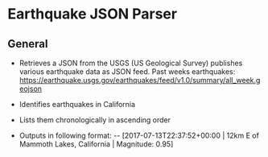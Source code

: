 # Earthquake JSON Parser

## General
- Retrieves a JSON from the USGS (US Geological Survey) publishes various earthquake data as JSON feed. 
Past weeks earthquakes:
https://earthquake.usgs.gov/earthquakes/feed/v1.0/summary/all_week.geojson

- Identifies earthquakes in California
- Lists them chronologically in ascending order
- Outputs in following format:
-- [2017-07-13T22:37:52+00:00 | 12km E of Mammoth Lakes, California | Magnitude: 0.95]

